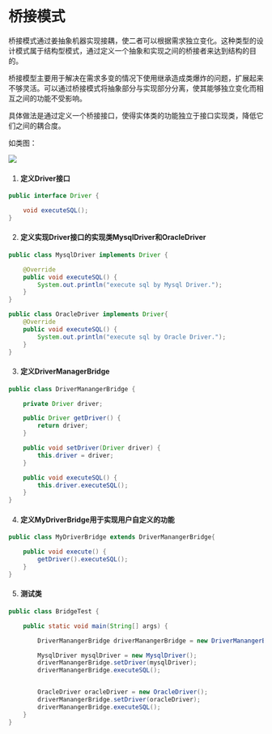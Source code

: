 # 桥接模式

桥接模式通过姜抽象机器实现接耦，使二者可以根据需求独立变化。这种类型的设计模式属于结构型模式，通过定义一个抽象和实现之间的桥接者来达到结构的目的。

桥接模型主要用于解决在需求多变的情况下使用继承造成类爆炸的问题，扩展起来不够灵活。可以通过桥接模式将抽象部分与实现部分分离，使其能够独立变化而相互之间的功能不受影响。

具体做法是通过定义一个桥接接口，使得实体类的功能独立于接口实现类，降低它们之间的耦合度。

如类图：

![](/Users/sunwj/Documents/GitHub/JavaGitBook/image/桥接模式类图.png)

1. #### 定义Driver接口

```java
public interface Driver {

    void executeSQL();
}

```

2. #### 定义实现Driver接口的实现类MysqlDriver和OracleDriver

```java
public class MysqlDriver implements Driver {

    @Override
    public void executeSQL() {
        System.out.println("execute sql by Mysql Driver.");
    }
}

```

```java
public class OracleDriver implements Driver{
    @Override
    public void executeSQL() {
        System.out.println("execute sql by Oracle Driver.");
    }
}
```

3. #### 定义DriverManagerBridge

```java
public class DriverManangerBridge {

    private Driver driver;

    public Driver getDriver() {
        return driver;
    }

    public void setDriver(Driver driver) {
        this.driver = driver;
    }

    public void executeSQL() {
        this.driver.executeSQL();
    }
}
```

4. #### 定义MyDriverBridge用于实现用户自定义的功能

```java
public class MyDriverBridge extends DriverManangerBridge{

    public void execute() {
        getDriver().executeSQL();
    }
}
```

5. #### 测试类

```java
public class BridgeTest {

    public static void main(String[] args) {

        DriverManangerBridge driverManangerBridge = new DriverManangerBridge();

        MysqlDriver mysqlDriver = new MysqlDriver();
        driverManangerBridge.setDriver(mysqlDriver);
        driverManangerBridge.executeSQL();


        OracleDriver oracleDriver = new OracleDriver();
        driverManangerBridge.setDriver(oracleDriver);
        driverManangerBridge.executeSQL();
    }
}
```

